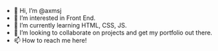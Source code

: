 - 👋 Hi, I’m @axmsj
- 👀 I’m interested in Front End.
- 🌱 I’m currently learning HTML, CSS, JS. 
- 💞️ I’m looking to collaborate on projects and get my portfolio out there.
- 📫 How to reach me here!


<!---
axmsj/axmsj is a ✨ special ✨ repository because its `README.md` (this file) appears on your GitHub profile.
You can click the Preview link to take a look at your changes.
--->
